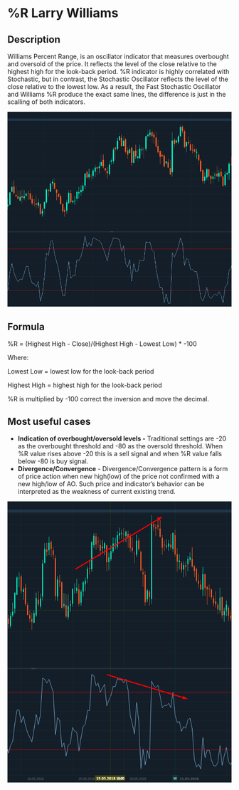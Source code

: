 # %R Larry Williams

## Description

 Williams Percent Range, is an oscillator indicator that measures overbought and oversold of the price.  It reflects the level of the close relative to the highest high for the look-back period. %R indicator is highly correlated with Stochastic,  but in contrast, the Stochastic Oscillator reflects the level of the close relative to the lowest low.  As a result, the Fast Stochastic Oscillator and Williams %R produce the exact same lines, the difference is just in the scalling of both indicators.

![](../../../../.gitbook/assets/image%20%2823%29.png)

## Formula

%R = \(Highest High - Close\)/\(Highest High - Lowest Low\) \* -100

Where:

Lowest Low = lowest low for the look-back period
  
Highest High = highest high for the look-back period
  
%R is multiplied by -100 correct the inversion and move the decimal.



## Most useful cases

* **Indication of overbought/oversold levels -**  Traditional settings are -20 as the overbought threshold and -80 as the oversold threshold. When %R value rises above -20 this is a sell signal and when %R value falls below -80 is buy signal.
* **Divergence/Convergence** - Divergence/Convergence pattern is a form of price action when new high\(low\) of the price not confirmed with a new high/low of  AO. Such price and indicator’s behavior can be interpreted as the weakness of current existing trend.

![](../../../../.gitbook/assets/image%20%2832%29.png)



